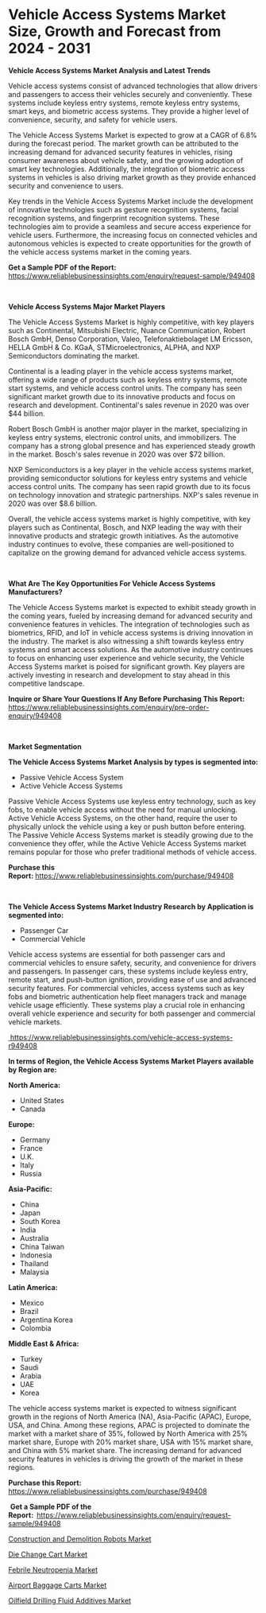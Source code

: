 <p><h1>Vehicle Access Systems Market Size, Growth and Forecast from 2024 - 2031</h1></p><p><strong>Vehicle Access Systems Market Analysis and Latest Trends</strong></p>
<p><p>Vehicle access systems consist of advanced technologies that allow drivers and passengers to access their vehicles securely and conveniently. These systems include keyless entry systems, remote keyless entry systems, smart keys, and biometric access systems. They provide a higher level of convenience, security, and safety for vehicle users.</p><p>The Vehicle Access Systems Market is expected to grow at a CAGR of 6.8% during the forecast period. The market growth can be attributed to the increasing demand for advanced security features in vehicles, rising consumer awareness about vehicle safety, and the growing adoption of smart key technologies. Additionally, the integration of biometric access systems in vehicles is also driving market growth as they provide enhanced security and convenience to users.</p><p>Key trends in the Vehicle Access Systems Market include the development of innovative technologies such as gesture recognition systems, facial recognition systems, and fingerprint recognition systems. These technologies aim to provide a seamless and secure access experience for vehicle users. Furthermore, the increasing focus on connected vehicles and autonomous vehicles is expected to create opportunities for the growth of the vehicle access systems market in the coming years.</p></p>
<p><strong>Get a Sample PDF of the Report:&nbsp;</strong> <a href="https://www.reliablebusinessinsights.com/enquiry/request-sample/949408">https://www.reliablebusinessinsights.com/enquiry/request-sample/949408</a></p>
<p>&nbsp;</p>
<p><strong>Vehicle Access Systems Major Market Players</strong></p>
<p><p>The Vehicle Access Systems Market is highly competitive, with key players such as Continental, Mitsubishi Electric, Nuance Communication, Robert Bosch GmbH, Denso Corporation, Valeo, Telefonaktiebolaget LM Ericsson, HELLA GmbH & Co. KGaA, STMicroelectronics, ALPHA, and NXP Semiconductors dominating the market.</p><p>Continental is a leading player in the vehicle access systems market, offering a wide range of products such as keyless entry systems, remote start systems, and vehicle access control units. The company has seen significant market growth due to its innovative products and focus on research and development. Continental's sales revenue in 2020 was over $44 billion.</p><p>Robert Bosch GmbH is another major player in the market, specializing in keyless entry systems, electronic control units, and immobilizers. The company has a strong global presence and has experienced steady growth in the market. Bosch's sales revenue in 2020 was over $72 billion.</p><p>NXP Semiconductors is a key player in the vehicle access systems market, providing semiconductor solutions for keyless entry systems and vehicle access control units. The company has seen rapid growth due to its focus on technology innovation and strategic partnerships. NXP's sales revenue in 2020 was over $8.6 billion.</p><p>Overall, the vehicle access systems market is highly competitive, with key players such as Continental, Bosch, and NXP leading the way with their innovative products and strategic growth initiatives. As the automotive industry continues to evolve, these companies are well-positioned to capitalize on the growing demand for advanced vehicle access systems.</p></p>
<p>&nbsp;</p>
<p><strong>What Are The Key Opportunities For Vehicle Access Systems Manufacturers?</strong></p>
<p><p>The Vehicle Access Systems market is expected to exhibit steady growth in the coming years, fueled by increasing demand for advanced security and convenience features in vehicles. The integration of technologies such as biometrics, RFID, and IoT in vehicle access systems is driving innovation in the industry. The market is also witnessing a shift towards keyless entry systems and smart access solutions. As the automotive industry continues to focus on enhancing user experience and vehicle security, the Vehicle Access Systems market is poised for significant growth. Key players are actively investing in research and development to stay ahead in this competitive landscape.</p></p>
<p><strong>Inquire or Share Your Questions If Any Before Purchasing This Report:</strong> <a href="https://www.reliablebusinessinsights.com/enquiry/pre-order-enquiry/949408">https://www.reliablebusinessinsights.com/enquiry/pre-order-enquiry/949408</a></p>
<p>&nbsp;</p>
<p><strong>Market Segmentation</strong></p>
<p><strong>The Vehicle Access Systems Market Analysis by types is segmented into:</strong></p>
<p><ul><li>Passive Vehicle Access System</li><li>Active Vehicle Access Systems</li></ul></p>
<p><p>Passive Vehicle Access Systems use keyless entry technology, such as key fobs, to enable vehicle access without the need for manual unlocking. Active Vehicle Access Systems, on the other hand, require the user to physically unlock the vehicle using a key or push button before entering. The Passive Vehicle Access Systems market is steadily growing due to the convenience they offer, while the Active Vehicle Access Systems market remains popular for those who prefer traditional methods of vehicle access.</p></p>
<p><strong>Purchase this Report:&nbsp;</strong><a href="https://www.reliablebusinessinsights.com/purchase/949408">https://www.reliablebusinessinsights.com/purchase/949408</a></p>
<p>&nbsp;</p>
<p><strong>The Vehicle Access Systems Market Industry Research by Application is segmented into:</strong></p>
<p><ul><li>Passenger Car</li><li>Commercial Vehicle</li></ul></p>
<p><p>Vehicle access systems are essential for both passenger cars and commercial vehicles to ensure safety, security, and convenience for drivers and passengers. In passenger cars, these systems include keyless entry, remote start, and push-button ignition, providing ease of use and advanced security features. For commercial vehicles, access systems such as key fobs and biometric authentication help fleet managers track and manage vehicle usage efficiently. These systems play a crucial role in enhancing overall vehicle experience and security for both passenger and commercial vehicle markets.</p></p>
<p><a href="https://www.reliablebusinessinsights.com/vehicle-access-systems-r949408">&nbsp;https://www.reliablebusinessinsights.com/vehicle-access-systems-r949408</a></p>
<p><strong>In terms of Region, the Vehicle Access Systems Market Players available by Region are:</strong></p>
<p>
    <p> <strong> North America: </strong>
        <ul>
            <li>United States</li>
            <li>Canada</li>
        </ul>
        </p> 
    <p> <strong> Europe: </strong>
        <ul>
            <li>Germany</li>
            <li>France</li>
            <li>U.K.</li>
            <li>Italy</li>
            <li>Russia</li>
        </ul>
        </p> 
    <p> <strong> Asia-Pacific: </strong>
        <ul>
            <li>China</li>
            <li>Japan</li>
            <li>South Korea</li>
            <li>India</li>
            <li>Australia</li>
            <li>China Taiwan</li>
            <li>Indonesia</li>
            <li>Thailand</li>
            <li>Malaysia</li>
        </ul>
        </p> 
    <p> <strong> Latin America: </strong>
        <ul>
            <li>Mexico</li>
            <li>Brazil</li>
            <li>Argentina Korea</li>
            <li>Colombia</li>
        </ul>
        </p> 
    <p> <strong> Middle East & Africa: </strong>
        <ul>
            <li>Turkey</li>
            <li>Saudi</li>
            <li>Arabia</li>
            <li>UAE</li>
            <li>Korea</li>
        </ul>
    </p>
    </p>
<p><p>The vehicle access systems market is expected to witness significant growth in the regions of North America (NA), Asia-Pacific (APAC), Europe, USA, and China. Among these regions, APAC is projected to dominate the market with a market share of 35%, followed by North America with 25% market share, Europe with 20% market share, USA with 15% market share, and China with 5% market share. The increasing demand for advanced security features in vehicles is driving the growth of the market in these regions.</p></p>
<p><strong>Purchase this Report: </strong><a href="https://www.reliablebusinessinsights.com/purchase/949408">https://www.reliablebusinessinsights.com/purchase/949408</a></p>
<p>&nbsp;<strong>Get a Sample PDF of the Report:&nbsp;&nbsp;</strong><a href="https://www.reliablebusinessinsights.com/enquiry/request-sample/949408">https://www.reliablebusinessinsights.com/enquiry/request-sample/949408</a></p>
<p><strong></strong></p>
<p><p><a href="https://medium.com/@cpierre31945/construction-and-demolition-robots-market-share-and-new-trends-analysis-by-its-type-application-bcb83c9b2698">Construction and Demolition Robots Market</a></p><p><a href="https://medium.com/@hakielkafi_83796/die-change-cart-market-share-and-new-trends-analysis-by-its-type-application-end-use-and-658ce219f685">Die Change Cart Market</a></p><p><a href="https://github.com/IzaiahBartell/Market-Research-Report-List-2/blob/main/febrile-neutropenia-market.md">Febrile Neutropenia Market</a></p><p><a href="https://medium.com/@sura.dutkadut/global-airport-baggage-carts-market-status-2024-2031-and-forecast-by-region-product-end-3b243388ba5d">Airport Baggage Carts Market</a></p><p><a href="https://github.com/Valeridd446677/Market-Research-Report-List-2/blob/main/oilfield-drilling-fluid-additives-market.md">Oilfield Drilling Fluid Additives Market</a></p></p>
